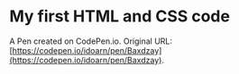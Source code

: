 # My first HTML and CSS code

A Pen created on CodePen.io. Original URL: [https://codepen.io/idoarn/pen/Baxdzay](https://codepen.io/idoarn/pen/Baxdzay).

